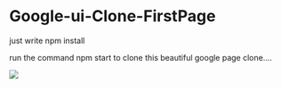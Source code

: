 # Google-ui-Clone-FirstPage

just write npm install 

run the command npm start to clone this beautiful google page clone....

<img src="google-uiclone/img/Screenshot(3).png">
